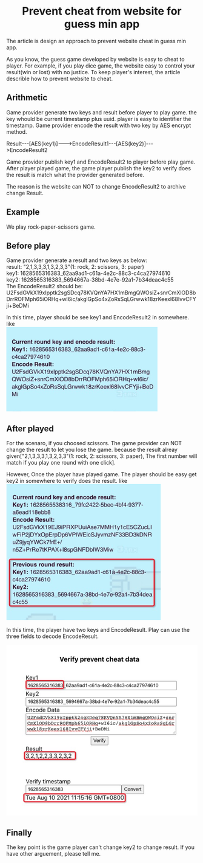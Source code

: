 # <center>Prevent cheat from website for guess min app</center>

The article is design an approach to prevent website cheat in guess min app.

As you know, the guess game developed by website is easy to cheat to player. For example, if you play dice game, the website easy to control your result(win or lost) with no justice. To keep player's interest, the article describle how to prevent website to cheat.  

## Arithmetic
Game provider generate two keys and result before player to play game.  the key whould be current timestamp plus uuid. player is easy to identifier the timestamp. Game provider encode the result with two key by AES encrypt method.  

Result---[AES(key1)]--->EncodeResult1---[AES(key2)]--->EncodeResult2  

Game provider publish key1 and EncodeResult2 to player before play game. After player played game, the game player publish the key2 to verify does the result is match what the provider generated before.

The reason is the website can NOT to change EncodeResult2 to archive change Result.

## Example
We play rock-paper-scissors game.
## Before play
Game provider generate a result and two keys as below:  
result: "2,1,3,3,3,1,3,2,3,3"(1: rock, 2: scissors, 3: paper)  
key1: 1628565316383_62aa9ad1-c61a-4e2c-88c3-c4ca27974610  
key2: 1628565316383_5694667a-38bd-4e7e-92a1-7b34deac4c55   
The EncodeResult2 should be:  
U2FsdGVkX19xIpptk2sgSDcq78KVQnYA7HX1mBmgQWOsiZ+snrCmXlOD8bDrrROFMph65iORHq+wI6ic/akglGpSo4xZoRsSqLGrwwk18zrKeexl68IvvCFYji+BeDMi

In this time, player should be see key1 and EncodeResult2 in somewhere. like  
![](./gameKey1AndResult.png)

## After played

For the scenaro, if you choosed scissors. The game provider can NOT change the result to let you lose the game. because the result alreay given["2,1,3,3,3,1,3,2,3,3"(1: rock, 2: scissors, 3: paper), The first number will match if you play one round with one click].  

However, Once the player have played game. The player should be easy get key2 in somewhere to verify does the result. like  
![](./gameKey1AndKey2.png)

In this time, the player have two keys and EncodeResult. Play can use the three fields to decode EncodeResult.

![](./gameVerify.png)

## Finally
The key point is the game player can't change key2 to change result. If you have other arguement, please tell me. 